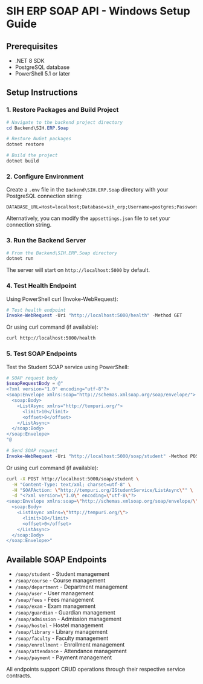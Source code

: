 # SIH ERP SOAP API - Windows Setup Guide

## Prerequisites
- .NET 8 SDK
- PostgreSQL database
- PowerShell 5.1 or later

## Setup Instructions

### 1. Restore Packages and Build Project

```powershell
# Navigate to the backend project directory
cd Backend\SIH.ERP.Soap

# Restore NuGet packages
dotnet restore

# Build the project
dotnet build
```

### 2. Configure Environment

Create a `.env` file in the `Backend\SIH.ERP.Soap` directory with your PostgreSQL connection string:

```env
DATABASE_URL=Host=localhost;Database=sih_erp;Username=postgres;Password=yourpassword
```

Alternatively, you can modify the `appsettings.json` file to set your connection string.

### 3. Run the Backend Server

```powershell
# From the Backend\SIH.ERP.Soap directory
dotnet run
```

The server will start on `http://localhost:5000` by default.

### 4. Test Health Endpoint

Using PowerShell curl (Invoke-WebRequest):

```powershell
# Test health endpoint
Invoke-WebRequest -Uri "http://localhost:5000/health" -Method GET
```

Or using curl command (if available):

```bash
curl http://localhost:5000/health
```

### 5. Test SOAP Endpoints

Test the Student SOAP service using PowerShell:

```powershell
# SOAP request body
$soapRequestBody = @"
<?xml version="1.0" encoding="utf-8"?>
<soap:Envelope xmlns:soap="http://schemas.xmlsoap.org/soap/envelope/">
  <soap:Body>
    <ListAsync xmlns="http://tempuri.org/">
      <limit>10</limit>
      <offset>0</offset>
    </ListAsync>
  </soap:Body>
</soap:Envelope>
"@

# Send SOAP request
Invoke-WebRequest -Uri "http://localhost:5000/soap/student" -Method POST -Body $soapRequestBody -ContentType "text/xml; charset=utf-8" -Headers @{"SOAPAction"="`"http://tempuri.org/IStudentService/ListAsync`""}
```

Or using curl command (if available):

```bash
curl -X POST http://localhost:5000/soap/student \
  -H "Content-Type: text/xml; charset=utf-8" \
  -H "SOAPAction: \"http://tempuri.org/IStudentService/ListAsync\"" \
  -d "<?xml version=\"1.0\" encoding=\"utf-8\"?>
<soap:Envelope xmlns:soap=\"http://schemas.xmlsoap.org/soap/envelope/\">
  <soap:Body>
    <ListAsync xmlns=\"http://tempuri.org/\">
      <limit>10</limit>
      <offset>0</offset>
    </ListAsync>
  </soap:Body>
</soap:Envelope>"
```

## Available SOAP Endpoints

- `/soap/student` - Student management
- `/soap/course` - Course management
- `/soap/department` - Department management
- `/soap/user` - User management
- `/soap/fees` - Fees management
- `/soap/exam` - Exam management
- `/soap/guardian` - Guardian management
- `/soap/admission` - Admission management
- `/soap/hostel` - Hostel management
- `/soap/library` - Library management
- `/soap/faculty` - Faculty management
- `/soap/enrollment` - Enrollment management
- `/soap/attendance` - Attendance management
- `/soap/payment` - Payment management

All endpoints support CRUD operations through their respective service contracts.